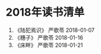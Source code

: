 # 2018年读书清单

1. 《陆犯焉识》     严歌苓              2018-01-07  
2. 《穗子》        严歌苓              2018-01-16  
3. 《床畔》        严歌苓              2018-01-21  
